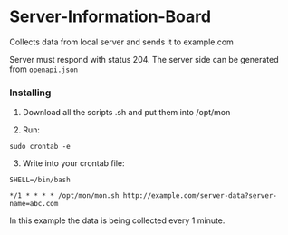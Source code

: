 # Server-Information-Board

Collects data from local server and sends it to example.com

Server must respond with status 204. 
The server side can be generated from `openapi.json`

### Installing

1. Download all the scripts .sh and put them into /opt/mon

2. Run:

```shell
sudo crontab -e 
```

3. Write into your crontab file:

```shell
SHELL=/bin/bash

*/1 * * * * /opt/mon/mon.sh http://example.com/server-data?server-name=abc.com
```
In this example the data is being collected every 1 minute.
